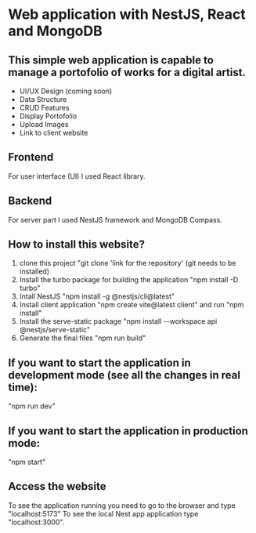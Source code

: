 # Web application with NestJS, React and MongoDB
## This simple web application is capable to manage a portofolio of works for a digital artist.

* UI/UX Design (coming soon)
* Data Structure
* CRUD Features
* Display Portofolio
* Upload Images
* Link to client website

## Frontend
For user interface (UI) I used React library.
## Backend
For server part I used NestJS framework and MongoDB Compass.

## How to install this website?
1. clone this project "git clone 'link for the repository' (git needs to be installed)
2. Install the turbo package for building the application "npm install -D turbo"
3. Intall NestJS "npm install -g @nestjs/cli@latest"
4. Install client application "npm create vite@latest client" and run "npm install"
5. Install the serve-static package "npm install --workspace api @nestjs/serve-static"
6. Generate the final files "npm run build"
## If you want to start the application in development mode (see all the changes in real time):
"npm run dev"
## If you want to start the application in production mode:
"npm start"
## Access the website
To see the application running you need to go to the browser and type "localhost:5173"
To see the local Nest app application type "localhost:3000".
